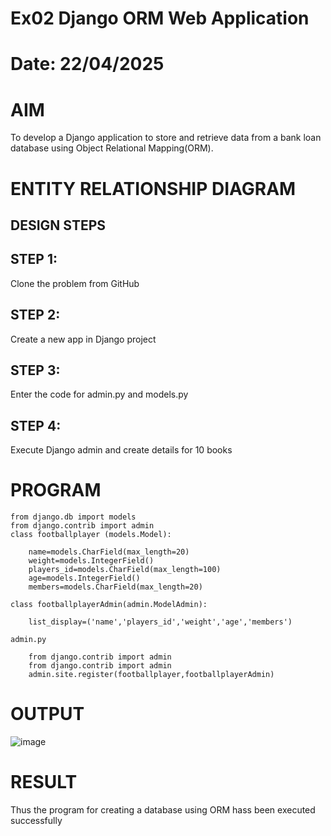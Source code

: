 # Ex02 Django ORM Web Application
# Date: 22/04/2025
# AIM
To develop a Django application to store and retrieve data from a bank loan database using Object Relational Mapping(ORM).

# ENTITY RELATIONSHIP DIAGRAM
## DESIGN STEPS
## STEP 1:
Clone the problem from GitHub

## STEP 2:
Create a new app in Django project

## STEP 3:
Enter the code for admin.py and models.py

## STEP 4:
Execute Django admin and create details for 10 books

# PROGRAM
    from django.db import models                                                                                                                                                                                          
    from django.contrib import admin                                                                                                                                                                                      
    class footballplayer (models.Model):                                                                                                                                                                                
    
        name=models.CharField(max_length=20)                                                                                                                                                                              
        weight=models.IntegerField()                                                                                                                                                                                      
        players_id=models.CharField(max_length=100)                                                                                                                                                                       
        age=models.IntegerField()                                                                                                                                                                                         
        members=models.CharField(max_length=20)

    class footballplayerAdmin(admin.ModelAdmin):                                                                                                                                                                         
    
        list_display=('name','players_id','weight','age','members')

    admin.py

        from django.contrib import admin                                                                                                                                                                                         
        from django.contrib import admin                                                                                                                                                                                                   
        admin.site.register(footballplayer,footballplayerAdmin)



# OUTPUT

![image](https://github.com/user-attachments/assets/2f37dddd-539c-4843-8d45-0fce815dfcf2)


# RESULT
Thus the program for creating a database using ORM hass been executed successfully
